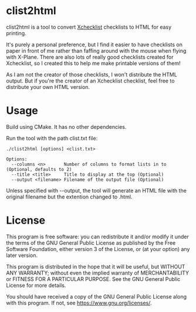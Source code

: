 clist2html
==

clist2html is a tool to convert [Xchecklist](https://forums.x-plane.org/files/file/20785-xchecklist-linwinmac/)
checklists to HTML for easy printing.

It's purely a personal preference, but I find it easier to have checklists on paper in front of me rather
than faffing around with the mouse when flying with X-Plane. There are also lots of really good
checklists created for Xchecklist, so I created this to help me make printable versions of them!

As I am not the creator of those checklists, I won't distribute the HTML output. But if you're the creator
of an Xchecklist checklist, feel free to distribute your own HTML version.


# Usage
Build using CMake. It has no other dependencies.

Run the tool with the path clist.txt file:

```aiignore
./clist2html [options] <clist.txt>

Options:
  --columns <n>       Number of columns to format lists in to (Optional, defaults to 2)
  --title <title>     Title to display at the top (Optional)
  --output <filename> Filename of the output file (Optional)
```

Unless specified with --output, the tool will generate an HTML file with the original filename but the extention
changed to .html.


# License
This program is free software: you can redistribute it and/or modify
it under the terms of the GNU General Public License as published by
the Free Software Foundation, either version 3 of the License, or
(at your option) any later version.

This program is distributed in the hope that it will be useful,
but WITHOUT ANY WARRANTY; without even the implied warranty of
MERCHANTABILITY or FITNESS FOR A PARTICULAR PURPOSE.  See the
GNU General Public License for more details.

You should have received a copy of the GNU General Public License
along with this program.  If not, see <https://www.gnu.org/licenses/>.
